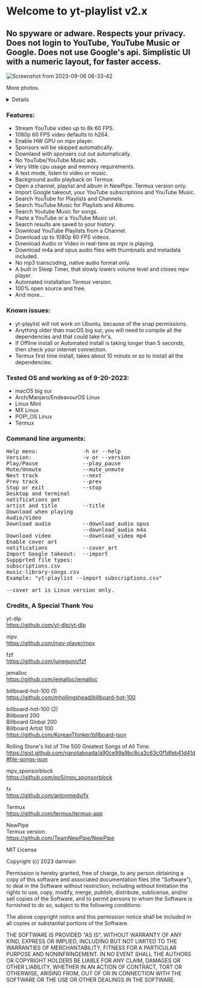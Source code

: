# Welcome to yt-playlist v2.x

## No spyware or adware. Respects your privacy. Does not login to YouTube, YouTube Music or Google. Does not use Google's api. Simplistic UI with a numeric layout, for faster access.<br>

![Screenshot from 2023-09-06 06-33-42](https://github.com/darnrain/yt-playlist/assets/60840489/4415d37e-84ae-4432-93c2-1b9b55ffe14d)

More photos.<br>

<details>

![Screenshot from 2023-09-06 06-32-20](https://github.com/darnrain/yt-playlist/assets/60840489/7fbb216d-d01d-478b-b520-6d383dc43b0d)

![Screenshot from 2023-09-06 07-24-10](https://github.com/darnrain/yt-playlist/assets/60840489/4fa3ddf5-4e63-4390-a904-9935939c53a0)

![Screenshot from 2023-09-06 06-46-50](https://github.com/darnrain/yt-playlist/assets/60840489/cc3b25ba-4b0d-4d76-a541-ab22b0dd81a3)

![Screenshot from 2023-09-06 06-44-50](https://github.com/darnrain/yt-playlist/assets/60840489/f9983dd8-7aba-415d-8e34-f356eadfc4b6)

![Screenshot from 2023-09-06 07-21-15](https://github.com/darnrain/yt-playlist/assets/60840489/49dd4a14-1218-4568-b387-479f8f11757f)

![Screenshot from 2023-09-06 07-30-18](https://github.com/darnrain/yt-playlist/assets/60840489/27aa54eb-c841-4229-9dde-7c5d5be440d7)

8K video, my 2013 laptop says nooo.<br>

</details>

### Features:
* Stream YouTube video up to 8k 60 FPS.
* 1080p 60 FPS video defaults to h264.
* Enable HW GPU on mpv player.
* Sponsors will be skipped automatically.
* Downlaod with sponsers cut out automatically.
* No YouTube/YouTube Music ads.
* Very little cpu usage and memory requirements.
* A text mode, listen to video or music.
* Background audio playback on Termux.
* Open a channel, playlist and album in NewPipe. Termux version only.
* Import Google takeout, your YouTube subscriptions and YouTube Music.
* Search YouTube for Playlists and Channels.
* Search YouTube Music for Playlists and Albums.
* Search Youtube Music for songs.
* Paste a YouTube or a YouTube Music url.
* Search results are saved to your history.
* Download YouTube Playlists from a Channel.
* Download up to 1080p 60 FPS videos.
* Download Audio or Video in real-time as mpv is playing.
* Download m4a and opus audio files with thumbnails and metadata included.
* No mp3 transcoding, native audio format only.
* A built in Sleep Timer, that slowly lowers volume level and closes mpv player.
* Automated installation Termux version.
* 100% open source and free.
* And more...
 
### Known issues:
* yt-playlist will not work on Ubuntu, because of the snap permissions.
* Anything older than macOS big sur, you will need to compile all the dependencies and that could take hr's.
* If Offline install or Automated install is taking longer than 5 seconds, then check your internet connection.
* Termux first time install, takes about 10 minuts or so to install all the dependencies.

### Tested OS and working as of 9-20-2023:
* macOS big sur
* Arch/Manjaro/EndeavourOS Linux
* Linux Mint
* MX Linux
* POP!_OS Linux
* Termux

### Command line arguments:
<pre>
Help menu:              -h or --help
Version:                -v or --version
Play/Pause              --play_pause
Mute/Unmute             --mute_unmute
Next track              --next
Prev track              --prev
Stop or exit            --stop
Desktop and terminal
notifications get
artist and title        --title
Download when playing
Audio/Video
Download audio          --download_audio opus
                        --download_audio m4a
Download video          --download_video mp4
Enable cover art
notifications           --cover_art
Import Google takeout:  --import
Suppprted file types:
subscriptions.csv
music-library-songs.csv
Example: "yt-playlist --import subscriptions.csv"

--cover_art is Linux version only.
</pre>

### Credits, A Special Thank You
yt-dlp<br>
https://github.com/yt-dlp/yt-dlp

mpv<br>
https://github.com/mpv-player/mpv

fzf<br>
https://github.com/junegunn/fzf

jemalloc<br>
https://github.com/jemalloc/jemalloc

billboard-hot-100 (1)<br>
https://github.com/mhollingshead/billboard-hot-100

billboard-hot-100 (2)<br>
Billboard 200<br>
Billboard Global 200<br>
Billboard Artist 100<br>
https://github.com/KoreanThinker/billboard-json

Rolling Stone's list of The 500 Greatest Songs of All Time.<br> 
https://gist.github.com/nanotaboada/a90ce99a9bc8ca3c63c0f1dfeb41d41d#file-songs-json

mpv_sponsorblock<br>
https://github.com/po5/mpv_sponsorblock

fx<br>
https://github.com/antonmedv/fx

Termux<br>
https://github.com/termux/termux-app

NewPipe<br>
Termux version.<br>
https://github.com/TeamNewPipe/NewPipe

MIT License<br>

Copyright (c) 2023 darnrain<br>

Permission is hereby granted, free of charge, to any person obtaining a copy
of this software and associated documentation files (the "Software"), to deal
in the Software without restriction, including without limitation the rights
to use, copy, modify, merge, publish, distribute, sublicense, and/or sell
copies of the Software, and to permit persons to whom the Software is
furnished to do so, subject to the following conditions:<br>

The above copyright notice and this permission notice shall be included in all
copies or substantial portions of the Software.<br>

THE SOFTWARE IS PROVIDED "AS IS", WITHOUT WARRANTY OF ANY KIND, EXPRESS OR
IMPLIED, INCLUDING BUT NOT LIMITED TO THE WARRANTIES OF MERCHANTABILITY,
FITNESS FOR A PARTICULAR PURPOSE AND NONINFRINGEMENT. IN NO EVENT SHALL THE
AUTHORS OR COPYRIGHT HOLDERS BE LIABLE FOR ANY CLAIM, DAMAGES OR OTHER
LIABILITY, WHETHER IN AN ACTION OF CONTRACT, TORT OR OTHERWISE, ARISING FROM,
OUT OF OR IN CONNECTION WITH THE SOFTWARE OR THE USE OR OTHER DEALINGS IN THE
SOFTWARE.<br>
